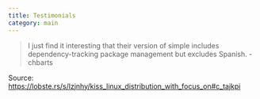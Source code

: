```yaml
---
title: Testimonials
category: main
---
```


> I just find it interesting that their version of simple includes dependency-tracking package management but excludes Spanish. - chbarts

Source: <https://lobste.rs/s/lzjnhy/kiss_linux_distribution_with_focus_on#c_tajkpi>
